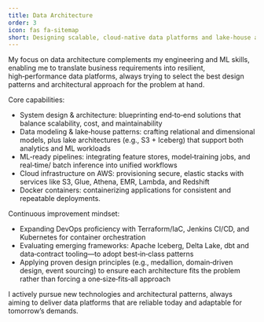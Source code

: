 ```yaml
---
title: Data Architecture
order: 3
icon: fas fa-sitemap
short: Designing scalable, cloud-native data platforms and lake-house architectures.
---
```

My focus on data architecture complements my engineering and ML skills, enabling me to translate business requirements into resilient, high‑performance data platforms, always trying to select the best design patterns and architectural approach for the problem at hand.

Core capabilities:
- System design & architecture: blueprinting end‑to‑end solutions that balance scalability, cost, and maintainability
- Data modeling & lake‑house patterns: crafting relational and dimensional models, plus lake architectures (e.g., S3 + Iceberg) that support both analytics and ML workloads
- ML‑ready pipelines: integrating feature stores, model‑training jobs, and real‑time/ batch inference into unified workflows
- Cloud infrastructure on AWS: provisioning secure, elastic stacks with services like S3, Glue, Athena, EMR, Lambda, and Redshift
- Docker containers: containerizing applications for consistent and repeatable deployments.

Continuous improvement mindset:
- Expanding DevOps proficiency with Terraform/IaC, Jenkins CI/CD, and Kubernetes for container orchestration
- Evaluating emerging frameworks: Apache Iceberg, Delta Lake, dbt and data‑contract tooling—to adopt best‑in‑class patterns
- Applying proven design principles (e.g., medallion, domain‑driven design, event sourcing) to ensure each architecture fits the problem rather than forcing a one‑size‑fits‑all approach

I actively pursue new technologies and architectural patterns, always aiming to deliver data platforms that are reliable today and adaptable for tomorrow’s demands.